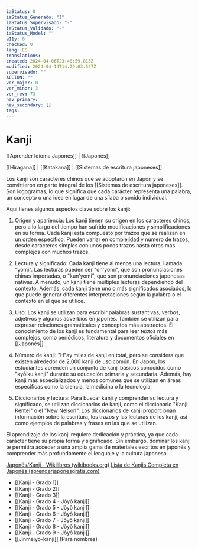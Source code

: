 ```yaml
---
iaStatus: 8
iaStatus_Generado: "I"
iaStatus_Supervisado: "-"
iaStatus_Validado: "-"
iaStatus_Model: ""
a11y: 0
checked: 0
lang: ES
translations: 
created: 2024-04-06T23:48:59.813Z
modified: 2024-04-14T14:29:03.527Z
supervisado: ""
ACCION: ""
ver_major: 0
ver_minor: 3
ver_rev: 73
nav_primary: 
nav_secondary: []
tags:
---
```

# Kanji

[[Aprender Idioma Japones]] | [[Japonés]]

[[Hiragana]] | [[Katakana]] | [[Sistemas de escritura japoneses]]

Los kanji son caracteres chinos que se adoptaron en Japón y se convirtieron en parte integral de los [[Sistemas de escritura japoneses]]. Son logogramas, lo que significa que cada carácter representa una palabra, un concepto o una idea en lugar de una sílaba o sonido individual.

Aquí tienes algunos aspectos clave sobre los kanji:

1.  Origen y apariencia: Los kanji tienen su origen en los caracteres chinos, pero a lo largo del tiempo han sufrido modificaciones y simplificaciones en su forma. Cada kanji está compuesto por trazos que se realizan en un orden específico. Pueden variar en complejidad y número de trazos, desde caracteres simples con unos pocos trazos hasta otros más complejos con muchos trazos.
    
2.  Lectura y significado: Cada kanji tiene al menos una lectura, llamada "yomi". Las lecturas pueden ser "on'yomi", que son pronunciaciones chinas importadas, o "kun'yomi", que son pronunciaciones japonesas nativas. A menudo, un kanji tiene múltiples lecturas dependiendo del contexto. Además, cada kanji tiene uno o más significados asociados, lo que puede generar diferentes interpretaciones según la palabra o el contexto en el que se utilice.
    
3.  Uso: Los kanji se utilizan para escribir palabras sustantivas, verbos, adjetivos y algunos adverbios en japonés. También se utilizan para expresar relaciones gramaticales y conceptos más abstractos. El conocimiento de los kanji es fundamental para leer textos más complejos, como periódicos, literatura y documentos oficiales en [[Japonés]].
    
4.  Número de kanji: "H"ay miles de kanji en total, pero se considera que existen alrededor de 2,000 kanji de uso común. En Japón, los estudiantes aprenden un conjunto de kanji básicos conocidos como "kyōiku kanji" durante su educación primaria y secundaria. Además, hay kanji más especializados y menos comunes que se utilizan en áreas específicas como la ciencia, la medicina o la tecnología.
    
5.  Diccionarios y lectura: Para buscar kanji y comprender su lectura y significado, se utilizan diccionarios de kanji, como el diccionario "Kanji Kentei" o el "New Nelson". Los diccionarios de kanji proporcionan información sobre la escritura, los trazos y las lecturas de los kanji, así como ejemplos de palabras y frases en las que se utilizan.
    

El aprendizaje de los kanji requiere dedicación y práctica, ya que cada carácter tiene su propia forma y significado. Sin embargo, dominar los kanji te permitirá acceder a una amplia gama de materiales escritos en japonés y comprender más profundamente el lenguaje y la cultura japonesa.


[Japonés/Kanji - Wikilibros (wikibooks.org)](https://es.wikibooks.org/wiki/Japon%C3%A9s/Kanji#:~:text=La%20lista%20j%C5%8Dy%C5%8D-kanji%20re%C3%BAne%20los%20caracteres%20de%20uso,recogidos%20en%20la%20lista%20j%C5%8Dy%C5%8D-kanji%2C%20es%20de%202.229.)
[Lista de Kanjis Completa en Japonés (aprenderjaponesgratis.com)](https://www.aprenderjaponesgratis.com/p/lista-de-kanjis-en-japones.html)

* [[Kanji - Grado 1]]
* [[Kanji - Grado 2]]
* [[Kanji - Grado 3]]
* [[Kanji - Grado 4 - Jôyô kanji]]
* [[Kanji - Grado 5 - Jôyô kanji]]
* [[Kanji - Grado 6 - Jôyô kanji]]
* [[Kanji - Grado 7 - Jôyô kanji]]
* [[Kanji - Grado 8 - Jôyô kanji]]
* [[Kanji - Grado 9 - Jôyô kanji]]
* [[Jinmeiyō-kanji]] (Para nombres)